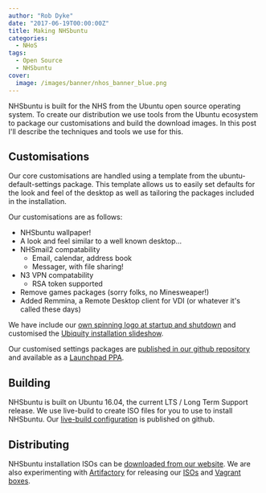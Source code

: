 ```yaml
---
author: "Rob Dyke"
date: "2017-06-19T00:00:00Z"
title: Making NHSbuntu
categories:
  - NHoS
tags:
  - Open Source
  - NHSbuntu
cover:
  image: /images/banner/nhos_banner_blue.png
---
```


NHSbuntu is built for the NHS from the Ubuntu open source operating system. To create our distribution we use tools from the Ubuntu ecosystem to package our customisations and build the download images. In this post I'll describe the techniques and tools we use for this.

## Customisations

Our core customisations are handled using a template from the ubuntu-default-settings package. This template allows us to easily set defaults for the look and feel of the desktop as well as tailoring the packages included in the installation.

Our customisations are as follows:
* NHSbuntu wallpaper!
* A look and feel similar to a well known desktop...
* NHSmail2 compatability
  * Email, calendar, address book
  * Messager, with file sharing!
* N3 VPN compatability
  * RSA token supported
* Remove games packages (sorry folks, no Minesweaper!)
* Added Remmina, a Remote Desktop client for VDI (or whatever it's called these days)

We have include our [own spinning logo at startup and shutdown](https://github.com/NHSbuntu/nhsbuntu-plymouth-gnome) and customised the [Ubiquity installation slideshow](https://github.com/NHSbuntu/nhsbuntu-default-settings/tree/master/ubiquity-slideshow).

Our customised settings packages are [published in our github repository](https://github.com/NHSbuntu/nhsbuntu-default-settings) and available as a [Launchpad PPA](https://launchpad.net/~nhsbuntu/+archive/ubuntu/ppa).

## Building

NHSbuntu is built on Ubuntu 16.04, the current LTS / Long Term Support release. We use live-build to create ISO files for you to use to install NHSbuntu. Our [live-build configuration](https://github.com/NHSbuntu/live-build-config) is published on github.

## Distributing

NHSbuntu installation ISOs can be [downloaded from our website](https://www.nhsbuntu.org/ISO/). We are also experimenting with [Artifactory](https://repo.nhsbuntu.org/) for releasing our [ISOs](https://repo.nhsbuntu.org/artifactory/list/nhsbuntu-iso/) and [Vagrant boxes](https://repo.nhsbuntu.org/artifactory/list/nhsbuntu-boxes/).

